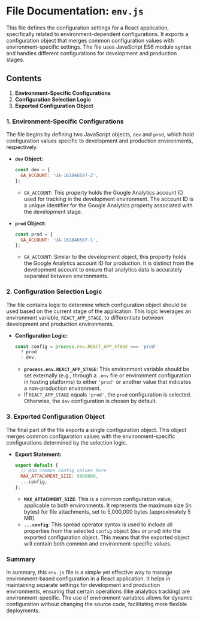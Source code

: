 # File Documentation: `env.js`

This file defines the configuration settings for a React application, specifically related to environment-dependent configurations. It exports a configuration object that merges common configuration values with environment-specific settings. The file uses JavaScript ES6 module syntax and handles different configurations for development and production stages.

## Contents

1. **Environment-Specific Configurations**
2. **Configuration Selection Logic**
3. **Exported Configuration Object**

### 1. Environment-Specific Configurations

The file begins by defining two JavaScript objects, `dev` and `prod`, which hold configuration values specific to development and production environments, respectively.

- **`dev` Object:**
  ```javascript
  const dev = {
    GA_ACCOUNT: 'UA-161846587-2',
  };
  ```
  - `GA_ACCOUNT`: This property holds the Google Analytics account ID used for tracking in the development environment. The account ID is a unique identifier for the Google Analytics property associated with the development stage.

- **`prod` Object:**
  ```javascript
  const prod = {
    GA_ACCOUNT: 'UA-161846587-1',
  };
  ```
  - `GA_ACCOUNT`: Similar to the development object, this property holds the Google Analytics account ID for production. It is distinct from the development account to ensure that analytics data is accurately separated between environments.

### 2. Configuration Selection Logic

The file contains logic to determine which configuration object should be used based on the current stage of the application. This logic leverages an environment variable, `REACT_APP_STAGE`, to differentiate between development and production environments.

- **Configuration Logic:**
  ```javascript
  const config = process.env.REACT_APP_STAGE === 'prod'
    ? prod
    : dev;
  ```
  - **`process.env.REACT_APP_STAGE`**: This environment variable should be set externally (e.g., through a `.env` file or environment configuration in hosting platforms) to either `'prod'` or another value that indicates a non-production environment.
  - If `REACT_APP_STAGE` equals `'prod'`, the `prod` configuration is selected. Otherwise, the `dev` configuration is chosen by default.

### 3. Exported Configuration Object

The final part of the file exports a single configuration object. This object merges common configuration values with the environment-specific configurations determined by the selection logic.

- **Export Statement:**
  ```javascript
  export default {
    // Add common config values here
    MAX_ATTACHMENT_SIZE: 5000000,
    ...config,
  };
  ```
  - **`MAX_ATTACHMENT_SIZE`**: This is a common configuration value, applicable to both environments. It represents the maximum size (in bytes) for file attachments, set to 5,000,000 bytes (approximately 5 MB).
  - **`...config`**: This spread operator syntax is used to include all properties from the selected `config` object (`dev` or `prod`) into the exported configuration object. This means that the exported object will contain both common and environment-specific values.

### Summary

In summary, this `env.js` file is a simple yet effective way to manage environment-based configuration in a React application. It helps in maintaining separate settings for development and production environments, ensuring that certain operations (like analytics tracking) are environment-specific. The use of environment variables allows for dynamic configuration without changing the source code, facilitating more flexible deployments.